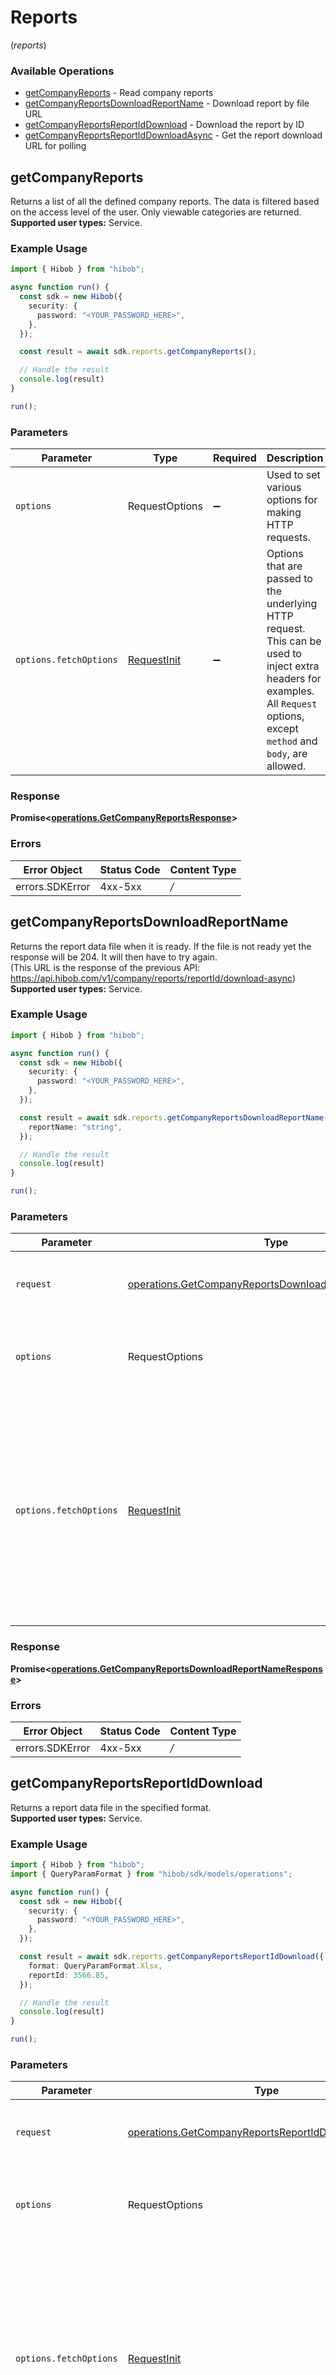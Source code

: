 # Reports
(*reports*)

### Available Operations

* [getCompanyReports](#getcompanyreports) - Read company reports
* [getCompanyReportsDownloadReportName](#getcompanyreportsdownloadreportname) - Download report by file URL
* [getCompanyReportsReportIdDownload](#getcompanyreportsreportiddownload) - Download the report by ID
* [getCompanyReportsReportIdDownloadAsync](#getcompanyreportsreportiddownloadasync) - Get the report download URL for polling

## getCompanyReports

Returns a list of all the defined company reports. The data is filtered based on the access level of the user. Only viewable categories are returned.<br /><b>Supported user types:</b> Service.

### Example Usage

```typescript
import { Hibob } from "hibob";

async function run() {
  const sdk = new Hibob({
    security: {
      password: "<YOUR_PASSWORD_HERE>",
    },
  });

  const result = await sdk.reports.getCompanyReports();

  // Handle the result
  console.log(result)
}

run();
```

### Parameters

| Parameter                                                                                                                                                                      | Type                                                                                                                                                                           | Required                                                                                                                                                                       | Description                                                                                                                                                                    |
| ------------------------------------------------------------------------------------------------------------------------------------------------------------------------------ | ------------------------------------------------------------------------------------------------------------------------------------------------------------------------------ | ------------------------------------------------------------------------------------------------------------------------------------------------------------------------------ | ------------------------------------------------------------------------------------------------------------------------------------------------------------------------------ |
| `options`                                                                                                                                                                      | RequestOptions                                                                                                                                                                 | :heavy_minus_sign:                                                                                                                                                             | Used to set various options for making HTTP requests.                                                                                                                          |
| `options.fetchOptions`                                                                                                                                                         | [RequestInit](https://developer.mozilla.org/en-US/docs/Web/API/Request/Request#options)                                                                                        | :heavy_minus_sign:                                                                                                                                                             | Options that are passed to the underlying HTTP request. This can be used to inject extra headers for examples. All `Request` options, except `method` and `body`, are allowed. |


### Response

**Promise<[operations.GetCompanyReportsResponse](../../sdk/models/operations/getcompanyreportsresponse.md)>**
### Errors

| Error Object    | Status Code     | Content Type    |
| --------------- | --------------- | --------------- |
| errors.SDKError | 4xx-5xx         | */*             |

## getCompanyReportsDownloadReportName

Returns the report data file when it is ready. If the file is not ready yet the response will be 204. It will then have to try again.<br />(This URL is the response of the previous API: https://api.hibob.com/v1/company/reports/reportId/download-async)<br /><b>Supported user types:</b> Service.

### Example Usage

```typescript
import { Hibob } from "hibob";

async function run() {
  const sdk = new Hibob({
    security: {
      password: "<YOUR_PASSWORD_HERE>",
    },
  });

  const result = await sdk.reports.getCompanyReportsDownloadReportName({
    reportName: "string",
  });

  // Handle the result
  console.log(result)
}

run();
```

### Parameters

| Parameter                                                                                                                                                                      | Type                                                                                                                                                                           | Required                                                                                                                                                                       | Description                                                                                                                                                                    |
| ------------------------------------------------------------------------------------------------------------------------------------------------------------------------------ | ------------------------------------------------------------------------------------------------------------------------------------------------------------------------------ | ------------------------------------------------------------------------------------------------------------------------------------------------------------------------------ | ------------------------------------------------------------------------------------------------------------------------------------------------------------------------------ |
| `request`                                                                                                                                                                      | [operations.GetCompanyReportsDownloadReportNameRequest](../../sdk/models/operations/getcompanyreportsdownloadreportnamerequest.md)                                             | :heavy_check_mark:                                                                                                                                                             | The request object to use for the request.                                                                                                                                     |
| `options`                                                                                                                                                                      | RequestOptions                                                                                                                                                                 | :heavy_minus_sign:                                                                                                                                                             | Used to set various options for making HTTP requests.                                                                                                                          |
| `options.fetchOptions`                                                                                                                                                         | [RequestInit](https://developer.mozilla.org/en-US/docs/Web/API/Request/Request#options)                                                                                        | :heavy_minus_sign:                                                                                                                                                             | Options that are passed to the underlying HTTP request. This can be used to inject extra headers for examples. All `Request` options, except `method` and `body`, are allowed. |


### Response

**Promise<[operations.GetCompanyReportsDownloadReportNameResponse](../../sdk/models/operations/getcompanyreportsdownloadreportnameresponse.md)>**
### Errors

| Error Object    | Status Code     | Content Type    |
| --------------- | --------------- | --------------- |
| errors.SDKError | 4xx-5xx         | */*             |

## getCompanyReportsReportIdDownload

Returns a report data file in the specified format.<br /><b>Supported user types:</b> Service.

### Example Usage

```typescript
import { Hibob } from "hibob";
import { QueryParamFormat } from "hibob/sdk/models/operations";

async function run() {
  const sdk = new Hibob({
    security: {
      password: "<YOUR_PASSWORD_HERE>",
    },
  });

  const result = await sdk.reports.getCompanyReportsReportIdDownload({
    format: QueryParamFormat.Xlsx,
    reportId: 3566.85,
  });

  // Handle the result
  console.log(result)
}

run();
```

### Parameters

| Parameter                                                                                                                                                                      | Type                                                                                                                                                                           | Required                                                                                                                                                                       | Description                                                                                                                                                                    |
| ------------------------------------------------------------------------------------------------------------------------------------------------------------------------------ | ------------------------------------------------------------------------------------------------------------------------------------------------------------------------------ | ------------------------------------------------------------------------------------------------------------------------------------------------------------------------------ | ------------------------------------------------------------------------------------------------------------------------------------------------------------------------------ |
| `request`                                                                                                                                                                      | [operations.GetCompanyReportsReportIdDownloadRequest](../../sdk/models/operations/getcompanyreportsreportiddownloadrequest.md)                                                 | :heavy_check_mark:                                                                                                                                                             | The request object to use for the request.                                                                                                                                     |
| `options`                                                                                                                                                                      | RequestOptions                                                                                                                                                                 | :heavy_minus_sign:                                                                                                                                                             | Used to set various options for making HTTP requests.                                                                                                                          |
| `options.fetchOptions`                                                                                                                                                         | [RequestInit](https://developer.mozilla.org/en-US/docs/Web/API/Request/Request#options)                                                                                        | :heavy_minus_sign:                                                                                                                                                             | Options that are passed to the underlying HTTP request. This can be used to inject extra headers for examples. All `Request` options, except `method` and `body`, are allowed. |


### Response

**Promise<[operations.GetCompanyReportsReportIdDownloadResponse](../../sdk/models/operations/getcompanyreportsreportiddownloadresponse.md)>**
### Errors

| Error Object    | Status Code     | Content Type    |
| --------------- | --------------- | --------------- |
| errors.SDKError | 4xx-5xx         | */*             |

## getCompanyReportsReportIdDownloadAsync

Returns the polling URL report file of the specified format under "Location" in the response header.<br /><b>Supported user types:</b> Service.

### Example Usage

```typescript
import { Hibob } from "hibob";
import { Format } from "hibob/sdk/models/operations";

async function run() {
  const sdk = new Hibob({
    security: {
      password: "<YOUR_PASSWORD_HERE>",
    },
  });

  const result = await sdk.reports.getCompanyReportsReportIdDownloadAsync({
    format: Format.Xlsx,
    reportId: 7232.99,
  });

  // Handle the result
  console.log(result)
}

run();
```

### Parameters

| Parameter                                                                                                                                                                      | Type                                                                                                                                                                           | Required                                                                                                                                                                       | Description                                                                                                                                                                    |
| ------------------------------------------------------------------------------------------------------------------------------------------------------------------------------ | ------------------------------------------------------------------------------------------------------------------------------------------------------------------------------ | ------------------------------------------------------------------------------------------------------------------------------------------------------------------------------ | ------------------------------------------------------------------------------------------------------------------------------------------------------------------------------ |
| `request`                                                                                                                                                                      | [operations.GetCompanyReportsReportIdDownloadAsyncRequest](../../sdk/models/operations/getcompanyreportsreportiddownloadasyncrequest.md)                                       | :heavy_check_mark:                                                                                                                                                             | The request object to use for the request.                                                                                                                                     |
| `options`                                                                                                                                                                      | RequestOptions                                                                                                                                                                 | :heavy_minus_sign:                                                                                                                                                             | Used to set various options for making HTTP requests.                                                                                                                          |
| `options.fetchOptions`                                                                                                                                                         | [RequestInit](https://developer.mozilla.org/en-US/docs/Web/API/Request/Request#options)                                                                                        | :heavy_minus_sign:                                                                                                                                                             | Options that are passed to the underlying HTTP request. This can be used to inject extra headers for examples. All `Request` options, except `method` and `body`, are allowed. |


### Response

**Promise<[operations.GetCompanyReportsReportIdDownloadAsyncResponse](../../sdk/models/operations/getcompanyreportsreportiddownloadasyncresponse.md)>**
### Errors

| Error Object    | Status Code     | Content Type    |
| --------------- | --------------- | --------------- |
| errors.SDKError | 4xx-5xx         | */*             |
